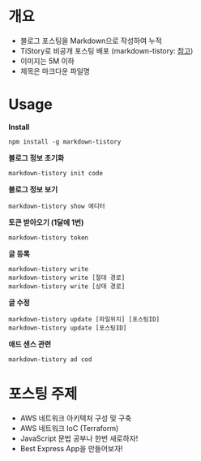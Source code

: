 # 개요

- 블로그 포스팅을 Markdown으로 작성하여 누적
- TiStory로 비공개 포스팅 배포 (markdown-tistory: [참고](https://github.com/jojoldu/markdown-tistory))
- 이미지는 5M 이하
- 제목은 마크다운 파일명

# Usage

**Install**

```
npm install -g markdown-tistory
```

**블로그 정보 초기화**

```
markdown-tistory init code
```

**블로그 정보 보기**

```
markdown-tistory show 에디터
```

**토큰 받아오기 (1달에 1번)**

```
markdown-tistory token
```

**글 등록**

```
markdown-tistory write
markdown-tistory write [절대 경로]
markdown-tistory write [상대 경로]
```

**글 수정**

```
markdown-tistory update [파일위치] [포스팅ID]
markdown-tistory update [포스팅ID]
```

**애드 샌스 관련**

```
markdown-tistory ad cod
```

# 포스팅 주제

- AWS 네트워크 아키텍처 구성 및 구축
- AWS 네트워크 IoC (Terraform)
- JavaScript 문법 공부나 한번 새로하자!
- Best Express App을 만들어보자!
